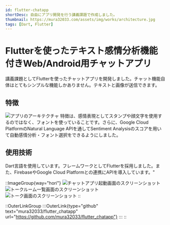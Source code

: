 ```yaml
---
id: flutter-chatapp
shortDesc: 自由にアプリ開発を行う講義課題で作成しました。
thumbnail: https://mura32033.com/assets/img/works/architecture.jpg
tags: [Dart, Flutter]
---
```


# Flutterを使ったテキスト感情分析機能付きWeb/Android用チャットアプリ

講義課題としてFlutterを使ったチャットアプリを開発しました。チャット機能自体はとてもシンプルな機能しかありません。テキストと画像が送信できます。

## 特徴

![アプリのアーキテクチャ](https://mura32033.com/assets/img/works/architecture.jpg)
特徴は、感情表現としてスタンプや顔文字を使用するのではなく、フォントを使っていることです。さらに、Google Cloud PlatformのNatural Language APIを通してSentiment Analysisのスコアを用いて自動感情分析・フォント選択をできるようにしました。

## 使用技術

Dart言語を使用しています。フレームワークとしてFlutterを採用しました。また、FirebaseやGoogle Cloud Platformとの連携にAPIを導入しています。"

::ImageGroup{way="hori"}
![チャットアプリ起動画面のスクリーンショット](https://mura32033.com/assets/img/works/chatapp_1.jpg)
![トークルーム一覧画面のスクリーンショット](https://mura32033.com/assets/img/works/chatapp_2.jpg)
![トーク画面のスクリーンショット](https://mura32033.com/assets/img/works/chatapp_3.jpg)
::

::OuterLinkGroup
  :::OuterLink{type="github" text="mura32033/flutter_chatapp" url="https://github.com/mura32033/flutter_chatapp"}
  :::
::
